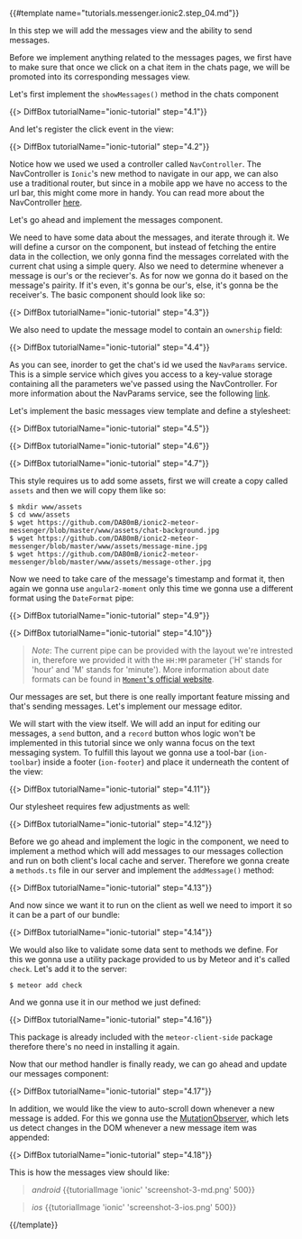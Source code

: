 {{#template name="tutorials.messenger.ionic2.step_04.md"}}

In this step we will add the messages view and the ability to send messages.

Before we implement anything related to the messages pages, we first have to make sure that once we click on a chat item in the chats page, we will be promoted into its corresponding messages view.

Let's first implement the `showMessages()` method in the chats component

{{> DiffBox tutorialName="ionic-tutorial" step="4.1"}}

And let's register the click event in the view:

{{> DiffBox tutorialName="ionic-tutorial" step="4.2"}}

Notice how we used we used a controller called `NavController`. The NavController is `Ionic`'s new method to navigate in our app, we can also use a traditional router, but since in a mobile app we have no access to the url bar, this might come more in handy. You can read more about the NavController [here](ionicframework.com/docs/v2/api/components/nav/NavController/).

Let's go ahead and implement the messages component.

We need to have some data about the messages, and iterate through it. We will define a cursor on the component, but instead of fetching the entire data in the collection, we only gonna find the messages correlated with the current chat using a simple query. Also we need to determine whenever a message is our's or the reciever's. As for now we gonna do it based on the message's pairity. If it's even, it's gonna be our's, else, it's gonna be the receiver's. The basic component should look like so:

{{> DiffBox tutorialName="ionic-tutorial" step="4.3"}}

We also need to update the message model to contain an `ownership` field:

{{> DiffBox tutorialName="ionic-tutorial" step="4.4"}}

As you can see, inorder to get the chat's id we used the `NavParams` service. This is a simple service which gives you access to a key-value storage containing all the parameters we've passed using the NavController. For more information about the NavParams service, see the following [link](ionicframework.com/docs/v2/api/components/nav/NavParams).

Let's implement the basic messages view template and define a stylesheet:

{{> DiffBox tutorialName="ionic-tutorial" step="4.5"}}

{{> DiffBox tutorialName="ionic-tutorial" step="4.6"}}

{{> DiffBox tutorialName="ionic-tutorial" step="4.7"}}

This style requires us to add some assets, first we will create a copy called `assets` and then we will copy them like so:

    $ mkdir www/assets
    $ cd www/assets
    $ wget https://github.com/DAB0mB/ionic2-meteor-messenger/blob/master/www/assets/chat-background.jpg
    $ wget https://github.com/DAB0mB/ionic2-meteor-messenger/blob/master/www/assets/message-mine.jpg
    $ wget https://github.com/DAB0mB/ionic2-meteor-messenger/blob/master/www/assets/message-other.jpg

Now we need to take care of the message's timestamp and format it, then again we gonna use `angular2-moment` only this time we gonna use a different format using the `DateFormat` pipe:

{{> DiffBox tutorialName="ionic-tutorial" step="4.9"}}

{{> DiffBox tutorialName="ionic-tutorial" step="4.10"}}

> *Note*: The current pipe can be provided with the layout we're intrested in, therefore we provided it with the `HH:MM` parameter ('H' stands for 'hour' and 'M' stands for 'minute'). More information about date formats can be found in [`Moment`'s official website](momentjs.com).

Our messages are set, but there is one really important feature missing and that's sending messages. Let's implement our message editor.

We will start with the view itself. We will add an input for editing our messages, a `send` button, and a `record` button whos logic won't be implemented in this tutorial since we only wanna focus on the text messaging system. To fulfill this layout we gonna use a tool-bar (`ion-toolbar`) inside a footer (`ion-footer`) and place it underneath the content of the view:

{{> DiffBox tutorialName="ionic-tutorial" step="4.11"}}

Our stylesheet requires few adjustments as well:

{{> DiffBox tutorialName="ionic-tutorial" step="4.12"}}

Before we go ahead and implement the logic in the component, we need to implement a method which will add messages to our messages collection and run on both client's local cache and server. Therefore we gonna create a `methods.ts` file in our server and implement the `addMessage()` method:

{{> DiffBox tutorialName="ionic-tutorial" step="4.13"}}

And now since we want it to run on the client as well we need to import it so it can be a part of our bundle:

{{> DiffBox tutorialName="ionic-tutorial" step="4.14"}}

We would also like to validate some data sent to methods we define. For this we gonna use a utility package provided to us by Meteor and it's called `check`. Let's add it to the server:

    $ meteor add check

And we gonna use it in our method we just defined:

{{> DiffBox tutorialName="ionic-tutorial" step="4.16"}}

This package is already included with the `meteor-client-side` package therefore there's no need in installing it again.

Now that our method handler is finally ready, we can go ahead and update our messages component:

{{> DiffBox tutorialName="ionic-tutorial" step="4.17"}}

In addition, we would like the view to auto-scroll down whenever a new message is added. For this we gonna use the [MutationObserver](developer.mozilla.org/en/docs/Web/API/MutationObserver), which lets us detect changes in the DOM whenever a new message item was appended:

{{> DiffBox tutorialName="ionic-tutorial" step="4.18"}}

This is how the messages view should like:

> *android* {{tutorialImage 'ionic' 'screenshot-3-md.png' 500}}

> *ios* {{tutorialImage 'ionic' 'screenshot-3-ios.png' 500}}

{{/template}}